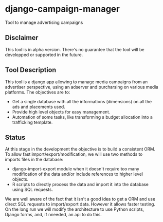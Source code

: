 # django-campaign-manager
Tool to manage advertising campaigns

## Disclaimer
This tool is in alpha version.
There's no guarantee that the tool will be developped or supported in the future.

## Tool Description
This tool is a django app allowing to manage media campaigns from an advertiser perspective, using an adserver and purcharsing on various media platforms.
The objectives are to:
* Get a single database with all the informations (dimensions) on all the ads and placements used.
* Provide high level objects for easy management.
* Automation of some tasks, like transforming a budget allocation into a trafficking template.

## Status

At this stage in the development the objective is to build a consistent ORM. 
To allow fast import/export/modification, we will use two methods to imports files in the database:
* django-import-export module when it doesn't require too many modification of the data and/or include references to higher level objects.
* R scripts to directly process the data and import it into the database using SQL requests.

We are well aware of the fact that it isn't a good idea to get a ORM and use direct SQL requests to import/export data. However it allows faster testing. On the long run we will modify the architecture to use Python scripts, Django forms, and, if nneeded, an api to do this.

